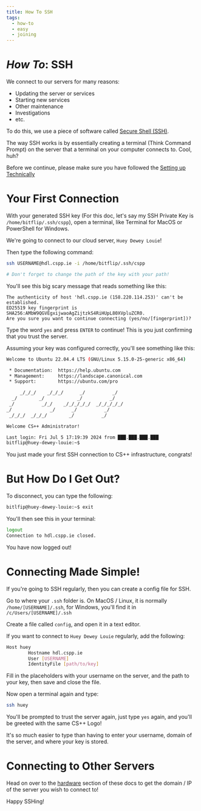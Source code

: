 ```yaml
---
title: How To SSH
tags:
  - how-to
  - easy
  - joining
---
```

# *How To*: SSH

We connect to our servers for many reasons:
- Updating the server or services
- Starting new services
- Other maintenance
- Investigations
- etc.

To do this, we use a piece of software called [Secure Shell (SSH)](https://en.wikipedia.org/wiki/Secure_Shell).

The way SSH works is by essentially creating a terminal (Think Command Prompt) on the server that a terminal on your computer connects to. Cool, huh?

Before we continue, please make sure you have followed the [Setting up Technically](./joining-committee.md)

# Your First Connection
With your generated SSH key (For this doc, let's say my SSH Private Key is `/home/bitflip/.ssh/cspp`), open a terminal, like Terminal for MacOS or PowerShell for Windows.

We're going to connect to our cloud server, `Huey Dewey Louie`!

Then type the following command:
```bash
ssh USERNAME@hdl.cspp.ie -i /home/bitflip/.ssh/cspp

# Don't forget to change the path of the key with your path!
```

You'll see this big scary message that reads something like this:
```
The authenticity of host 'hdl.cspp.ie (158.220.114.253)' can't be established.
ED25519 key fingerprint is SHA256:AMbW9QGVEgxijwaoAgZijtzkS4RiHUpL80XVpluZCR0.
Are you sure you want to continue connecting (yes/no/[fingerprint])?
```

Type the word `yes` and press `ENTER` to continue! This is you just confirming that you trust the server.

Assuming your key was configured correctly, you'll see something like this:
```bash
Welcome to Ubuntu 22.04.4 LTS (GNU/Linux 5.15.0-25-generic x86_64)

 * Documentation:  https://help.ubuntu.com
 * Management:     https://landscape.canonical.com
 * Support:        https://ubuntu.com/pro

     _/_/_/    _/_/_/      _/          _/
  _/        _/            _/          _/
 _/          _/_/    _/_/_/_/_/  _/_/_/_/_/
_/              _/      _/          _/
 _/_/_/  _/_/_/        _/          _/

Welcome CS++ Administrator!

Last login: Fri Jul 5 17:19:39 2024 from ███.███.███.███
bitflip@huey-dewey-louie:~$
```

You just made your first SSH connection to CS++ infrastructure, congrats!

# But How Do I Get Out?
To disconnect, you can type the following:
```bash
bitlfip@huey-dewey-louie:~$ exit
```

You'll then see this in your terminal:
```bash
logout
Connection to hdl.cspp.ie closed.
```

You have now logged out!

# Connecting Made Simple!
If you're going to SSH regularly, then you can create a config file for SSH.

Go to where your `.ssh` folder is. On MacOS / Linux, it is normally `/home/[USERNAME]/.ssh`, for Windows, you'll find it in `/c/Users/[USERNAME]/.ssh`

Create a file called `config`, and open it in a text editor.

If you want to connect to `Huey Dewey Louie` regularly, add the following:
```bash
Host huey
        Hostname hdl.cspp.ie
        User [USERNAME]
        IdentityFile [path/to/key]
```
Fill in the placeholders with your username on the server, and the path to your key, then save and close the file.

Now open a terminal again and type:
```bash
ssh huey
```

You'll be prompted to trust the server again, just type `yes` again, and you'll be greeted with the same CS++ Logo!

It's so much easier to type than having to enter your username, domain of the server, and where your key is stored.

# Connecting to Other Servers
Head on over to the [hardware](../hardware/index.md) section of these docs to get the domain / IP of the server you wish to connect to!

Happy SSHing!